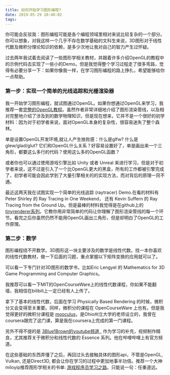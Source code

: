 ```yaml
---
title: 如何开始学习图形编程?
date: 2019-05-29 10:40:02
tags:
---
```


你可能会反驳我：图形编程可能是各个编程领域里相对来说比较复杂的一个部分。你可以想象，对我这样一个几乎不存在数学基础的文科生来说，3D图形对于线性代数及微积分理论知识的依赖，是多少次地让我对自己的智力产生过怀疑。

过去两年我试着去阅读了一些图形学相关教材，并跟着许多介绍OpenGL的教程中的示例代码去实现了一些小的Demo。但是我觉得整个学习过程走了很多弯路，觉得有必要分享一下：如果你像我一样，在学习图形编程的路上挣扎，希望能够给你一点帮助。

### 第一步：实现一个简单的光线追踪和光栅渲染器

我一开始学习图形编程，就试图通过OpenGL。如果你想通过OpenGL来学习，我推荐一套[完整的OpenGL教程](https://learnopengl.com/)。虽然作者非常详细地介绍了图形渲染管线，以及相对完整地介绍了涉及到的数学物理知识，但是现在想来，它并不是一个很好的初学材料：因为对于初学者来说，面对OpenGL本身的复杂性，很容易迷失了整个森林。

单是设置OpenGL开发环境,就让人产生挫败感：什么是glfw? 什么是glew/glad/glut? 它们和OpenGL什么关系？好容易设置好了，单是画出来一个三角形，都要这么多行的代码？使用这么多的OpenGL函数？

或者你也可以通过使用游戏引擎比如 Unity 或者 Unreal 来进行学习，但是对于初学者来说，这不过是引入了一个比OpenGL更大的黑盒，所有的工作都被引擎完成了，初学者可能会因此学到了大量引擎相关的的实现方法，而对背后的原理一窍不通。

最近这两天我在试图实现一个简单的光线追踪 (raytracer) Demo.在看的材料有 Peter Shirley 的 Ray Tracing in One Weekend， 还有 Kevin Suffern 的 Ray Tracing from the Ground Up。但是最棒的材料我觉得是在github上的 [tinyrenderer系列](https://github.com/ssloy/tinyrenderer/wiki)。它教你用非常简单的代码让你理解了图形渲染管线的每一个环节。看完之后你虽然仍然不能用OpenGL画出三角形，但是却明白了OpenGL的工作原理。


### 第二步：数学

图形编程绕不开数学。3D图形这一块主要涉及的数学是线性代数。找一本你喜欢的线性代数教材，做一下后面的习题，重点掌握以下矩阵变换的应用就可以了。

可以看一下专门针对3D图形的数学书，比如Eric Lengyel 的 Mathematics for 3D Game Programming and Computer Graphics。

我推荐可以看一下MIT的OpenCourseWare上的线性代数课程，你如果不能翻墙，我相信在bilibili上一定已经有人上传了。

拿下了基本的线性代数，后面在学习 Physically Based Rendering 的时候，微积分又会变得至关重要。同样，微积分的课程在 OpenCourseWare 上也有。但是我觉得更好的微积分课程是 [mooculus](https://mooculus.osu.edu/)，是Ohio州立大学的老师设立的，我曾在coursera跟完了这门课，算是我在coursera上完成的第一门课程。

另外不得不提的是 [ 3Blue1Brown的youtube频道 ](https://www.youtube.com/channel/UCYO_jab_esuFRV4b17AJtAw), 作为学习的补充，视频制作精良，尤其推荐关于微积分和线性代数的 Essence 系列。他在哔哩哔哩上有官方频道。



在这些基础的东西弄懂了之后，再回过头去接触具体的图形api，不管是OpenGL, Vulkan, 还是Direct3D, 都会让你在学习的过程中更加地事半功倍。推荐一个大神miloyip推荐图形学相关的书单:  [游戏程序员学习之路](https://github.com/miloyip/game-programmer)。只能说一句：任重道远。